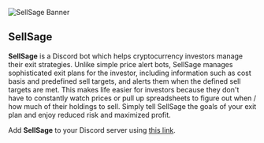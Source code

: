 ![SellSage Banner](https://github.com/user-attachments/assets/a50cfc85-1fee-4692-8900-b8a08286db1c)

## SellSage

**SellSage** is a Discord bot which helps cryptocurrency investors manage their exit strategies. Unlike simple price alert bots, SellSage manages sophisticated exit plans for the investor, including information such as cost basis and predefined sell targets, and alerts them when the defined sell targets are met. This makes life easier for investors because they don't have to constantly watch prices or pull up spreadsheets to figure out when / how much of their holdings to sell. Simply tell SellSage the goals of your exit plan and enjoy reduced risk and maximized profit.

Add **SellSage** to your Discord server using [this link](https://discord.com/oauth2/authorize?client_id=1317638256564633634).
